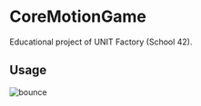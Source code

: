 # CoreMotionGame

Educational project of UNIT Factory (School 42).

## Usage
![bounce](https://user-images.githubusercontent.com/37272454/50495170-23fcf880-0a30-11e9-9417-7d929776acc3.gif)
